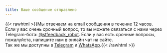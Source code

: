 ```yaml
---
title: Ваше сообщение отправлено
---
```

{{< rawhtml >}}Мы отвечаем на email сообщения в течение 12 часов. Если у вас очень срочный вопрос, то вы можете связаться с нами через Telegram-бота: [@stfeedback_robot](https://t.me/stfeedback_robot). Если у вас есть срочные вопросы, пожалуйста, напишите нам в онлайн чат на сайте.<br>
Так же мы доступны в <a href="https://t.me/smartdiag_robot" target="_blank">Telegram</a> и <a href="https://wa.me/message/XVMV4LKBTXB4E1" target="_blank">WhatsApp</a>.{{< /rawhtml >}}
